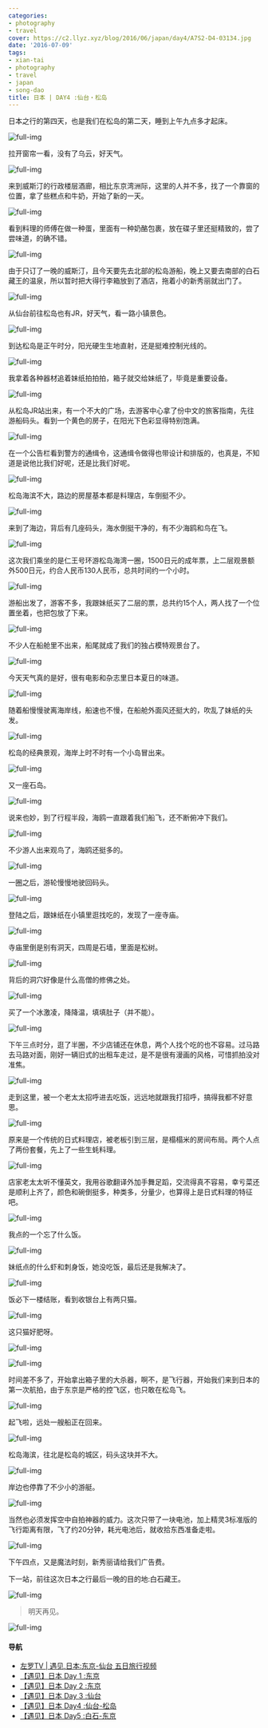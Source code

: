 ```yaml
---
categories:
- photography
- travel
cover: https://c2.llyz.xyz/blog/2016/06/japan/day4/A7S2-D4-03134.jpg
date: '2016-07-09'
tags:
- xian-tai
- photography
- travel
- japan
- song-dao
title: 日本 | DAY4 :仙台・松岛
---
```


日本之行的第四天，也是我们在松岛的第二天，睡到上午九点多才起床。

![full-img](https://c2.llyz.xyz/blog/2016/06/japan/day4/A7S2-D4-03134.jpg)

拉开窗帘一看，没有了乌云，好天气。

![full-img](https://c2.llyz.xyz/blog/2016/06/japan/day4/A7S2-D4-03108.jpg)

来到威斯汀的行政楼层酒廊，相比东京湾洲际，这里的人并不多，找了一个靠窗的位置，拿了些糕点和牛奶，开始了新的一天。

![full-img](https://c2.llyz.xyz/blog/2016/06/japan/day4/A7S2-D4-03109.jpg)

看到料理的师傅在做一种蛋，里面有一种奶酪包裹，放在碟子里还挺精致的，尝了尝味道，的确不错。

![full-img](https://c2.llyz.xyz/blog/2016/06/japan/day4/A7S2-D4-03139.jpg)

由于只订了一晚的威斯汀，且今天要先去北部的松岛游船，晚上又要去南部的白石藏王的温泉，所以暂时把大得行李箱放到了酒店，拖着小的新秀丽就出门了。

![full-img](https://c2.llyz.xyz/blog/2016/06/japan/day4/A7S2-D4-03180.jpg)

从仙台前往松岛也有JR，好天气，看一路小镇景色。

![full-img](https://c2.llyz.xyz/blog/2016/06/japan/day4/A7S2-D4-03188.jpg)

到达松岛是正午时分，阳光硬生生地直射，还是挺难控制光线的。

![full-img](https://c2.llyz.xyz/blog/2016/06/japan/day4/A7S2-D4-03192.jpg)

我拿着各种器材追着妹纸拍拍拍，箱子就交给妹纸了，毕竟是重要设备。

![full-img](https://c2.llyz.xyz/blog/2016/06/japan/day4/A7S2-D4-03220.jpg)

从松岛JR站出来，有一个不大的广场，去游客中心拿了份中文的旅客指南，先往游船码头。看到一个黄色的房子，在阳光下色彩显得特别饱满。

![full-img](https://c2.llyz.xyz/blog/2016/06/japan/day4/A7S2-D4-03198.jpg)

在一个公告栏看到警方的通缉令，这通缉令做得也带设计和排版的，也真是，不知道是说他比我们好呢，还是比我们好呢。

![full-img](https://c2.llyz.xyz/blog/2016/06/japan/day4/A7S2-D4-03209.jpg)

松岛海滨不大，路边的房屋基本都是料理店，车倒挺不少。

![full-img](https://c2.llyz.xyz/blog/2016/06/japan/day4/A7S2-D4-03239.jpg)

来到了海边，背后有几座码头，海水倒挺干净的，有不少海鸥和鸟在飞。

![full-img](https://c2.llyz.xyz/blog/2016/06/japan/day4/A7S2-D4-03265.jpg)

这次我们乘坐的是仁王号环游松岛海湾一圈，1500日元的成年票，上二层观景额外500日元，约合人民币130人民币，总共时间约一个小时。

![full-img](https://c2.llyz.xyz/blog/2016/06/japan/day4/A7S2-D4-03267.jpg)

游船出发了，游客不多，我跟妹纸买了二层的票，总共约15个人，两人找了一个位置坐着，也把包放了下来。

![full-img](https://c2.llyz.xyz/blog/2016/06/japan/day4/A7S2-D4-03269.jpg)

不少人在船舱里不出来，船尾就成了我们的独占模特观景台了。

![full-img](https://c2.llyz.xyz/blog/2016/06/japan/day4/A7S2-D4-03312.jpg)

今天天气真的是好，很有电影和杂志里日本夏日的味道。

![full-img](https://c2.llyz.xyz/blog/2016/06/japan/day4/A7S2-D4-03291.jpg)

随着船慢慢驶离海岸线，船速也不慢，在船舱外面风还挺大的，吹乱了妹纸的头发。

![full-img](https://c2.llyz.xyz/blog/2016/06/japan/day4/A7S2-D4-03323.jpg)

松岛的经典景观，海岸上时不时有一个小岛冒出来。

![full-img](https://c2.llyz.xyz/blog/2016/06/japan/day4/A7S2-D4-03332.jpg)

又一座石岛。

![full-img](https://c2.llyz.xyz/blog/2016/06/japan/day4/A7S2-D4-03350.jpg)

说来也妙，到了行程半段，海鸥一直跟着我们船飞，还不断俯冲下我们。

![full-img](https://c2.llyz.xyz/blog/2016/06/japan/day4/A7S2-D4-03403.jpg)

不少游人出来观鸟了，海鸥还挺多的。

![full-img](https://c2.llyz.xyz/blog/2016/06/japan/day4/A7S2-D4-03407.jpg)

一圈之后，游轮慢慢地驶回码头。

![full-img](https://c2.llyz.xyz/blog/2016/06/japan/day4/A7S2-D4-03410.jpg)

登陆之后，跟妹纸在小镇里逛找吃的，发现了一座寺庙。

![full-img](https://c2.llyz.xyz/blog/2016/06/japan/day4/A7S2-D4-03414.jpg)

寺庙里倒是别有洞天，四周是石墙，里面是松树。

![full-img](https://c2.llyz.xyz/blog/2016/06/japan/day4/A7S2-D4-03417.jpg)

背后的洞穴好像是什么高僧的修佛之处。

![full-img](https://c2.llyz.xyz/blog/2016/06/japan/day4/A7S2-D4-03422.jpg)

买了一个冰激凌，降降温，填填肚子（并不能）。

![full-img](https://c2.llyz.xyz/blog/2016/06/japan/day4/A7S2-D4-03451.jpg)

下午三点时分，逛了半圈，不少店铺还在休息，两个人找个吃的也不容易。过马路去马路对面，刚好一辆旧式的出租车走过，是不是很有漫画的风格，可惜抓拍没对准焦。

![full-img](https://c2.llyz.xyz/blog/2016/06/japan/day4/A7S2-D4-03453.jpg)

走到这里，被一个老太太招呼进去吃饭，远远地就跟我打招呼，搞得我都不好意思。

![full-img](https://c2.llyz.xyz/blog/2016/06/japan/day4/A7S2-D4-03470.jpg)

原来是一个传统的日式料理店，被老板引到三层，是榻榻米的房间布局。两个人点了两份套餐，先上了一些生蚝料理。

![full-img](https://c2.llyz.xyz/blog/2016/06/japan/day4/A7S2-D4-03473.jpg)

店家老太太听不懂英文，我用谷歌翻译外加手舞足蹈，交流得真不容易，幸亏菜还是顺利上齐了，颜色和碗倒挺多，种类多，分量少，也算得上是日式料理的特征吧。

![full-img](https://c2.llyz.xyz/blog/2016/06/japan/day4/A7S2-D4-03481.jpg)

我点的一个忘了什么饭。

![full-img](https://c2.llyz.xyz/blog/2016/06/japan/day4/A7S2-D4-03482.jpg)

妹纸点的什么虾和刺身饭，她没吃饭，最后还是我解决了。

![full-img](https://c2.llyz.xyz/blog/2016/06/japan/day4/A7S2-D4-03486.jpg)

饭必下一楼结账，看到收银台上有两只猫。

![full-img](https://c2.llyz.xyz/blog/2016/06/japan/day4/A7S2-D4-03487.jpg)

这只猫好肥呀。

![full-img](https://c2.llyz.xyz/blog/2016/06/japan/day4/A7S2-D4-03496.jpg)

![full-img](https://c2.llyz.xyz/blog/2016/06/japan/day4/A7S2-D4-03498.jpg)

时间差不多了，开始拿出箱子里的大杀器，啊不，是飞行器，开始我们来到日本的第一次航拍，由于东京是严格的控飞区，也只敢在松岛飞。

![full-img](https://c2.llyz.xyz/blog/2016/06/japan/day4/DJI-0003.jpg)

起飞啦，远处一艘船正在回来。

![full-img](https://c2.llyz.xyz/blog/2016/06/japan/day4/DJI-0004.jpg)

松岛海滨，往北是松岛的城区，码头这块并不大。

![full-img](https://c2.llyz.xyz/blog/2016/06/japan/day4/DJI-0007.jpg)

岸边也停靠了不少小的游艇。

![full-img](https://c2.llyz.xyz/blog/2016/06/japan/day4/DJI-0010.jpg)

当然也必须发挥空中自拍神器的威力。这次只带了一块电池，加上精灵3标准版的飞行距离有限，飞了约20分钟，耗光电池后，就收拾东西准备走啦。

![full-img](https://c2.llyz.xyz/blog/2016/06/japan/day4/A7S2-D4-03521.jpg)

下午四点，又是魔法时刻，新秀丽请给我们广告费。

下一站，前往这次日本之行最后一晚的目的地:白石藏王。

![full-img](https://c2.llyz.xyz/blog/2016/06/japan/day4/A7S2-D4-03513.jpg)

> 明天再见。

![full-img](https://c2.llyz.xyz/blog/2016/06/japan/day4/A7S2-D4-03335.jpg)

#### 导航

- [左罗TV | 遇见,日本:东京-仙台 五日旅行视频](https://luolei.org/zuoluotv-travel-in-japan/)
- [【遇见】日本 Day 1 :东京](https://luolei.org/meet-in-japan-day-1/)
- [【遇见】日本 Day 2 :东京](https://luolei.org/meet-in-japan-day-2/)
- [【遇见】日本 Day 3 :仙台](https://luolei.org/meet-in-japan-day-3/)
- [【遇见】日本 Day4 :仙台-松岛](https://luolei.org/meet-in-japan-day-4/)
- [【遇见】日本 Day5 :白石-东京](https://luolei.org/meet-in-japan-day-5/)
